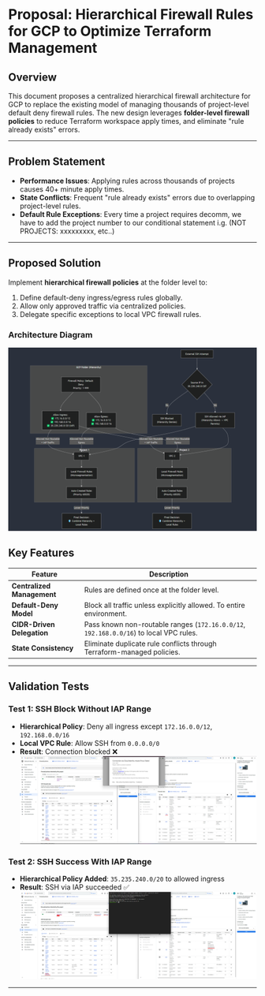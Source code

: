 # Proposal: Hierarchical Firewall Rules for GCP to Optimize Terraform Management

## Overview
This document proposes a centralized hierarchical firewall architecture for GCP to replace the existing model of managing thousands of project-level default deny firewall rules. The new design leverages **folder-level firewall policies** to reduce Terraform workspace apply times, and eliminate "rule already exists" errors.

---

## Problem Statement
- **Performance Issues**: Applying rules across thousands of projects causes 40+ minute apply times.
- **State Conflicts**: Frequent "rule already exists" errors due to overlapping project-level rules.
- **Default Rule Exceptions**: Every time a project requires decomm, we have to add the project number to our conditional statement i.g. (NOT PROJECTS: xxxxxxxxx, etc..)
---

## Proposed Solution
Implement **hierarchical firewall policies** at the folder level to:
1. Define default-deny ingress/egress rules globally.
2. Allow only approved traffic via centralized policies.
3. Delegate specific exceptions to local VPC firewall rules.

### Architecture Diagram

![mermaid](../images/mermaid.png)

## Key Features
| Feature | Description |
|---------|-------------|
| **Centralized Management** | Rules are defined once at the folder level. |
| **Default-Deny Model** | Block all traffic unless explicitly allowed. To entire environment. |
| **CIDR-Driven Delegation** | Pass known non-routable ranges (`172.16.0.0/12`, `192.168.0.0/16`) to local VPC rules. |
| **State Consistency** | Eliminate duplicate rule conflicts through Terraform-managed policies. |

---

## Validation Tests

### Test 1: SSH Block Without IAP Range
- **Hierarchical Policy**: Deny all ingress except `172.16.0.0/12`, `192.168.0.0/16`
- **Local VPC Rule**: Allow SSH from `0.0.0.0/0`
- **Result**: Connection blocked ❌  
![sshfailed](../images/failedssh.png) 

### Test 2: SSH Success With IAP Range
- **Hierarchical Policy Added**: `35.235.240.0/20` to allowed ingress
- **Result**: SSH via IAP succeeded ✅  
![sshallowed](../images/workingssh.png) 

---

